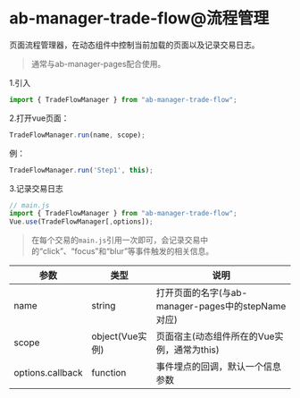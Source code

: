 # ab-manager-trade-flow@流程管理

页面流程管理器，在动态组件中控制当前加载的页面以及记录交易日志。

> 通常与ab-manager-pages配合使用。

1.引入

```js
import { TradeFlowManager } from "ab-manager-trade-flow";
```

2.打开vue页面：

```js
TradeFlowManager.run(name, scope);
```

例：

```js
TradeFlowManager.run('Step1', this);
```

3.记录交易日志

```js
// main.js
import { TradeFlowManager } from "ab-manager-trade-flow";
Vue.use(TradeFlowManager[,options]);
```

> 在每个交易的`main.js`引用一次即可，会记录交易中的“click”、“focus”和“blur”等事件触发的相关信息。

| 参数     | 类型 | 说明 |
| -------- | --- | --- |
| name | string | 打开页面的名字(与ab-manager-pages中的stepName对应) |
| scope | object(Vue实例) | 页面宿主(动态组件所在的Vue实例，通常为this) |
| options.callback | function | 事件埋点的回调，默认一个信息参数 |
